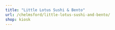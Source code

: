 ```yaml
---
title: "Little Lotus Sushi & Bento"
url: /chelmsford/little-lotus-sushi-and-bento/
shop: kiosk
---
```

